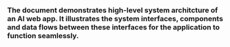 ### The document demonstrates high-level system architcture of an AI web app. It illustrates the system interfaces, components and data flows between these interfaces for the application to function seamlessly.
